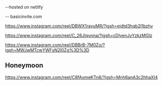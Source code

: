 --hosted on netlify

-- basicinvite.com

https://www.instagram.com/reel/DBWX1rayuMR/?igsh=ejdtd3hqb2l1bzhy

https://www.instagram.com/reel/C_26Jlqvnna/?igsh=cDIyenJvYzkzMGlz

https://www.instagram.com/reel/DBBrB-7M0Zo/?igsh=MWJwMTcwYWFsN2I0Zg%3D%3D

## Honeymoon

https://www.instagram.com/reel/C8fAxmeKTn8/?igsh=Mnh6anA3c2hhaXI4
